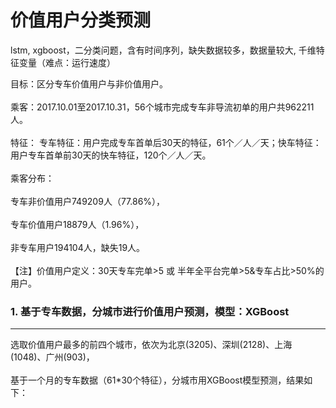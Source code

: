 # 价值用户分类预测
lstm, xgboost，二分类问题，含有时间序列，缺失数据较多，数据量较大, 千维特征变量（难点：运行速度）<br> 

目标：区分专车价值用户与非价值用户。<br>  
乘客：2017.10.01至2017.10.31，56个城市完成专车非导流初单的用户共962211人。<br>  
特征： 专车特征：用户完成专车首单后30天的特征，61个／人／天；快车特征：用户专车首单前30天的快车特征，120个／人／天。<br>  
乘客分布：<br>  
         专车非价值用户749209人（77.86%），<br>  
         专车价值用户18879人（1.96%），<br>  
         非专车用户194104人，缺失19人。<br>  
【注】价值用户定义：30天专车完单>5 或 半年全平台完单>5&专车占比>50%的用户。<br>  

### 1. 基于专车数据，分城市进行价值用户预测，模型：XGBoost<br>  
----
选取价值用户最多的前四个城市，依次为北京(3205)、深圳(2128)、上海(1048)、广州(903)，<br>  
基于一个月的专车数据（61*30个特征），分城市用XGBoost模型预测，结果如下：<br>  

